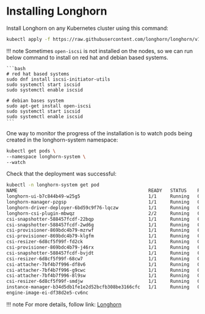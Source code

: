 # Installing Longhorn
Install Longhorn on any Kubernetes cluster using this command:

```bash
kubectl apply -f https://raw.githubusercontent.com/longhorn/longhorn/v1.2.3/deploy/longhorn.yaml
```

!!! note
    Sometimes `open-iscsi` is not installed on the nodes, so we can run below command to install on red hat and debian based systems.

    ```bash
    # red hat based systems
    sudo dnf install iscsi-initiator-utils
    sudo systemctl start iscsid
    sudo systemctl enable iscsid

    # debian bases system
    sudo apt-get install open-iscsi
    sudo systemctl start iscsid
    sudo systemctl enable iscsid
    ```

    
One way to monitor the progress of the installation is to watch pods being created in the longhorn-system namespace:

```bash
kubectl get pods \
--namespace longhorn-system \
--watch
```

Check that the deployment was successful:

```bash
kubectl -n longhorn-system get pod
NAME                                                READY   STATUS    RESTARTS   AGE
longhorn-ui-b7c844b49-w25g5                         1/1     Running   0          2m41s
longhorn-manager-pzgsp                              1/1     Running   0          2m41s
longhorn-driver-deployer-6bd59c9f76-lqczw           1/1     Running   0          2m41s
longhorn-csi-plugin-mbwqz                           2/2     Running   0          100s
csi-snapshotter-588457fcdf-22bqp                    1/1     Running   0          100s
csi-snapshotter-588457fcdf-2wd6g                    1/1     Running   0          100s
csi-provisioner-869bdc4b79-mzrwf                    1/1     Running   0          101s
csi-provisioner-869bdc4b79-klgfm                    1/1     Running   0          101s
csi-resizer-6d8cf5f99f-fd2ck                        1/1     Running   0          101s
csi-provisioner-869bdc4b79-j46rx                    1/1     Running   0          101s
csi-snapshotter-588457fcdf-bvjdt                    1/1     Running   0          100s
csi-resizer-6d8cf5f99f-68cw7                        1/1     Running   0          101s
csi-attacher-7bf4b7f996-df8v6                       1/1     Running   0          101s
csi-attacher-7bf4b7f996-g9cwc                       1/1     Running   0          101s
csi-attacher-7bf4b7f996-8l9sw                       1/1     Running   0          101s
csi-resizer-6d8cf5f99f-smdjw                        1/1     Running   0          101s
instance-manager-b34d5db1fe1e2d52bcfb308be3166cfc   1/1     Running   0          114s
engine-image-ei-df38d2e5-cv6nc 
```

!!! note
    For more details, follow link: [Longhorn](https://longhorn.io/docs/1.5.2/deploy/install/install-with-kubectl/)